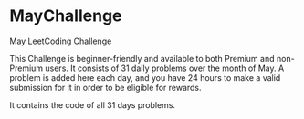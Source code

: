 # MayChallenge
May LeetCoding Challenge

This Challenge is beginner-friendly and available to both Premium and non-Premium users. It consists of 31 daily problems
over the month of May. A problem is added here each day, and you have 24 hours to make a valid submission for it in order
to be eligible for rewards.

It contains the code of all 31 days problems. 
